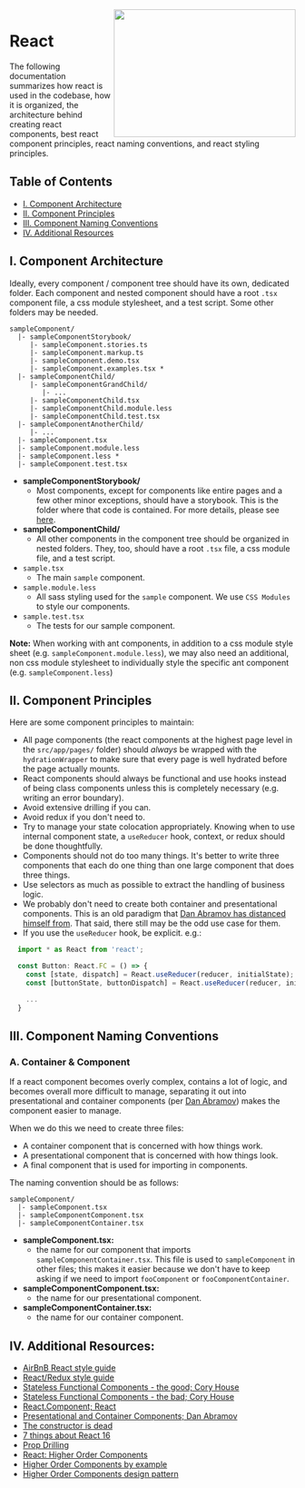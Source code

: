 <img align="right" width="320" height="225" src="https://github.com/jimmy-e/mybord/blob/master/etc/assets/react.png">

# React

The following documentation summarizes how react is used in the codebase, how it is organized, the
architecture behind creating react components, best react component principles, react naming
conventions, and react styling principles.

## Table of Contents

* [I. Component Architecture](#i-component-architecture)
* [II. Component Principles](#ii-component-principles)
* [III. Component Naming Conventions](#iii-component-naming-conventions)
* [IV. Additional Resources](#iv-additional-resources)

## I. Component Architecture

Ideally, every component / component tree should have its own, dedicated folder. Each component
and nested component should have a root `.tsx` component file, a css module stylesheet, and a
test script. Some other folders may be needed.

```
sampleComponent/
  |- sampleComponentStorybook/
     |- sampleComponent.stories.ts
     |- sampleComponent.markup.ts
     |- sampleComponent.demo.tsx
     |- sampleComponent.examples.tsx *
  |- sampleComponentChild/
     |- sampleComponentGrandChild/
        |- ...
     |- sampleComponentChild.tsx
     |- sampleComponentChild.module.less
     |- sampleComponentChild.test.tsx
  |- sampleComponentAnotherChild/
     |- ...
  |- sampleComponent.tsx
  |- sampleComponent.module.less
  |- sampleComponent.less *
  |- sampleComponent.test.tsx
```

* **sampleComponentStorybook/**
    * Most components, except for components like entire pages and a few other minor exceptions,
      should have a storybook. This is the folder where that code is contained. For more details,
      please see [here](https://bitbucket.org/allcampus/bei-bei/src/master/docs/storybook.md).
* **sampleComponentChild/**
    * All other components in the component tree should be organized in nested folders. They, too,
    should have a root `.tsx` file, a css module file, and a test script.
* `sample.tsx`
    * The main `sample` component.
* `sample.module.less`
    * All sass styling used for the `sample` component. We use `CSS Modules` to style our
    components.
* `sample.test.tsx`
    * The tests for our sample component.

**Note:** When working with ant components, in addition to a css module style sheet (e.g.
`sampleComponent.module.less`), we may also need an additional, non css module stylesheet to
individually style the specific ant component (e.g. `sampleComponent.less`)

## II. Component Principles

Here are some component principles to maintain:

* All page components (the react components at the highest page level in the `src/app/pages/`
folder) should *always* be wrapped with the `hydrationWrapper` to make sure that every page is well
hydrated before the page actually mounts.
* React components should always be functional and use hooks instead of being class components
unless this is completely necessary (e.g. writing an error boundary).
* Avoid extensive drilling if you can.
* Avoid redux if you don't need to.
* Try to manage your state colocation appropriately. Knowing when to use internal component state,
a `useReducer` hook, context, or redux should be done thoughtfully.
* Components should not do too many things. It's better to write three components that each do
one thing than one large component that does three things.
* Use selectors as much as possible to extract the handling of business logic.
* We probably don't need to create both container and presentational components. This is an old
paradigm that [Dan Abramov has distanced himself from](https://medium.com/@dan_abramov/smart-and-dumb-components-7ca2f9a7c7d0).
That said, there still may be the odd use case for them.
* If you use the `useReducer` hook, be explicit. e.g.:

```js
  import * as React from 'react';

  const Button: React.FC = () => {
    const [state, dispatch] = React.useReducer(reducer, initialState); // bad
    const [buttonState, buttonDispatch] = React.useReducer(reducer, initialState); // good

    ...
  }
```

## III. Component Naming Conventions

### A. Container & Component

If a react component becomes overly complex, contains a lot of logic, and becomes overall more
difficult to manage, separating it out into presentational and container components (per 
[Dan Abramov](https://medium.com/@dan_abramov/smart-and-dumb-components-7ca2f9a7c7d0)) makes the
component easier to manage.

When we do this we need to create three files:
  * A container component that is concerned with how things work.
  * A presentational component that is concerned with how things look.
  * A final component that is used for importing in components.
  
The naming convention should be as follows:

```
sampleComponent/
  |- sampleComponent.tsx
  |- sampleComponentComponent.tsx
  |- sampleComponentContainer.tsx
```

* **sampleComponent.tsx:**
  * the name for our component that imports `sampleComponentContainer.tsx`. This file is used to
   `sampleComponent` in other files; this makes it easier because we don't have to keep asking if
    we need to import `fooComponent` or `fooComponentContainer`.
* **sampleComponentComponent.tsx:**
  * the name for our presentational component.
* **sampleComponentContainer.tsx:**
  * the name for our container component.

## IV. Additional Resources:

* [AirBnB React style guide](https://github.com/airbnb/javascript/blob/master/react/README.md)
* [React/Redux style guide](https://gist.github.com/datchley/4e0d05c526d532d1b05bf9b48b174faf)
* [Stateless Functional Components - the good; Cory House](https://hackernoon.com/react-stateless-functional-components-nine-wins-you-might-have-overlooked-997b0d933dbc)
* [Stateless Functional Components - the bad; Cory House](https://medium.freecodecamp.org/7-reasons-to-outlaw-reacts-functional-components-ff5b5ae09b7c)
* [React.Component; React](https://reactjs.org/docs/react-component.html)
* [Presentational and Container Components; Dan Abramov](https://medium.com/@dan_abramov/smart-and-dumb-components-7ca2f9a7c7d0)
* [The constructor is dead](https://hackernoon.com/the-constructor-is-dead-long-live-the-constructor-c10871bea599)
* [7 things about React 16](https://blog.pusher.com/7-things-about-react-16/)
* [Prop Drilling](https://blog.kentcdodds.com/prop-drilling-bb62e02cb691)
* [React: Higher Order Components](https://reactjs.org/docs/higher-order-components.html)
* [Higher Order Components by example](https://levelup.gitconnected.com/understanding-react-higher-order-components-by-example-95e8c47c8006)
* [Higher Order Components design pattern](https://medium.com/front-end-weekly/higher-order-component-hoc-design-pattern-in-react-9a6ba4eec59d)
